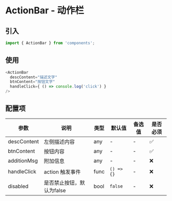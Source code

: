 # ActionBar - 动作栏

## 引入
```jsx
import { ActionBar } from 'components';
```
## 使用

```javascript
<ActionBar
  descContent="描述文字"
  btnContent="按钮文字"
  handleClick={ () => console.log('click') }
/>
```

## 配置项
| 参数 | 说明 | 类型 | 默认值 |备选值 | 是否必须 |
| --- | --- | --- | --- | --- | --- |
| descContent | 左侧描述内容 | any | - | - | ✅  |
| btnContent | 按钮内容 | any | - | - | ✅  |
| additionMsg | 附加信息 | any | - | - | ❌ |
| handleClick | action 触发事件 | func | `() => {}` | - | ❌ |
| disabled | 是否禁止按钮，默认为false | bool | `false` | - | ❌ |

